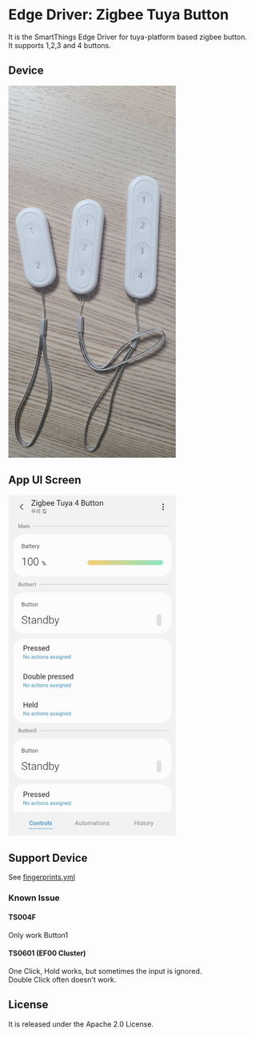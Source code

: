 # Edge Driver: Zigbee Tuya Button
It is the SmartThings Edge Driver for tuya-platform based zigbee button.  
It supports 1,2,3 and 4 buttons.  

## Device
![device](resource/readme-images/device1.jpg)

## App UI Screen
![ui](resource/readme-images/app1.jpg)

## Support Device
See [fingerprints.yml](./fingerprints.yaml)

### Known Issue
#### TS004F
Only work Button1

#### TS0601 (EF00 Cluster)
One Click, Hold works, but sometimes the input is ignored.  
Double Click often doesn't work.


## License
It is released under the Apache 2.0 License.